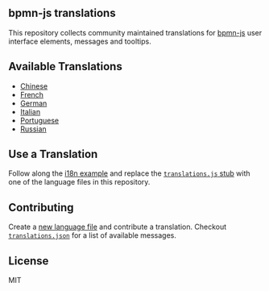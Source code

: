 ## bpmn-js translations

This repository collects community maintained translations for [bpmn-js](https://github.com/bpmn-io/bpmn-js) user interface elements, messages and tooltips. 


## Available Translations

* [Chinese](./translations/zn.js)
* [French](./translations/fr.js)
* [German](./translations/de.js)
* [Italian](./translations/it.js)
* [Portuguese](./translations/pt.js)
* [Russian](./translations/ru.js)


## Use a Translation

Follow along the [i18n example](https://github.com/bpmn-io/bpmn-js-examples/tree/master/i18n) and replace the [`translations.js` stub](https://github.com/bpmn-io/bpmn-js-examples/blob/master/i18n/app/customTranslate/translations.js) with one of the language files in this repository.


## Contributing

Create a [new language file](https://github.com/bpmn-io/bpmn-js-i18n/new/master/translations) and contribute a translation. Checkout [`translations.json`](https://github.com/bpmn-io/bpmn-js/blob/develop/docs/translations.json) for a list of available messages.


## License

MIT

